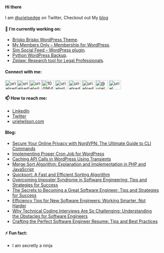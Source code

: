 #### Hi there

<!--
**devuri/devuri** is a ✨ _special_ ✨ repository because its `README.md` (this file) appears on your GitHub profile.
-->
I am [@urielsedge](https://twitter.com/urielsedge) on Twitter, Checkout out My [blog](http://urielwilson.com/)

#### 🔭 I’m currently working on:
* [Brisko Brisko WordPress Theme](https://wordpress.org/themes/brisko/).
* [My Members Only – Membership for WordPress](https://wordpress.org/plugins/iceyi-members-only/).
* [Sim Social Feed – WordPress plugin](https://wordpress.org/plugins/sim-social-feed/).
* [Python WordPress Backup](https://github.com/devuri/python-wpbackup).
* [Ziplaw: Research tool for Legal Professionals](http://ziplaw.com/).

<!-- #### 👯 I’m looking to collaborate on ...-->

#### Connect with me:
<p align="left">
<a href="https://codepen.io/devuri" target="blank"><img align="center" src="https://raw.githubusercontent.com/rahuldkjain/github-profile-readme-generator/master/src/images/icons/Social/codepen.svg" alt="urielsedge" height="30" width="40" /></a><a href="https://twitter.com/urielsedge" target="blank"><img align="center" src="https://raw.githubusercontent.com/rahuldkjain/github-profile-readme-generator/master/src/images/icons/Social/twitter.svg" alt="urielsedge" height="30" width="40" /></a><a href="https://linkedin.com/in/urielwilson" target="blank"><img align="center" src="https://raw.githubusercontent.com/rahuldkjain/github-profile-readme-generator/master/src/images/icons/Social/linked-in-alt.svg" alt="urielwilson" height="30" width="40" /></a><a href="https://stackoverflow.com/users/10496432" target="blank"><img align="center" src="https://raw.githubusercontent.com/rahuldkjain/github-profile-readme-generator/master/src/images/icons/Social/stack-overflow.svg" alt="10496432" height="30" width="40" /></a>
<a href="https://kaggle.com/urielwilson" target="blank"><img align="center" src="https://raw.githubusercontent.com/rahuldkjain/github-profile-readme-generator/master/src/images/icons/Social/kaggle.svg" alt="urielwilson" height="30" width="40" /></a>
<a href="https://instagram.com/urielsedge" target="blank"><img align="center" src="https://raw.githubusercontent.com/rahuldkjain/github-profile-readme-generator/master/src/images/icons/Social/instagram.svg" alt="urielsedge" height="30" width="40" /></a>
<a href="https://dribbble.com/urielsedge" target="blank"><img align="center" src="https://raw.githubusercontent.com/rahuldkjain/github-profile-readme-generator/master/src/images/icons/Social/dribbble.svg" alt="urielsedge" height="30" width="40" /></a>
<a href="https://medium.com/@urielsedge" target="blank"><img align="center" src="https://raw.githubusercontent.com/rahuldkjain/github-profile-readme-generator/master/src/images/icons/Social/medium.svg" alt="@urielsedge" height="30" width="40" /></a>
<a href="https://www.youtube.com/channel/UCBOOtQdEGNS71R2cDmn5uQQ" target="blank"><img align="center" src="https://raw.githubusercontent.com/rahuldkjain/github-profile-readme-generator/master/src/images/icons/Social/youtube.svg" alt="uriel wilson" height="30" width="40" /></a>
</p>


<!-- #### 💬 Ask me about ... -->

#### 📫 How to reach me:
* [LinkedIn](https://jm.linkedin.com/in/urielwilson)
* [Twitter](https://twitter.com/urielsedge)
* [urielwilson.com](http://urielwilson.com/)

#### Blog:
<!-- BLOG-POST-LIST:START -->
- [Secure Your Online Privacy with NordVPN: The Ultimate Guide to CLI Commands](https://urielwilson.com/secure-your-online-privacy-with-nordvpn-the-ultimate-guide-to-cli-commands/)
- [Implementing Proper Cron Job for WordPress](https://urielwilson.com/implementing-proper-cron-job-for-wordpress/)
- [Caching API Calls in WordPress Using Transients](https://urielwilson.com/caching-api-calls-in-wordpress-using-transients/)
- [Merge Sort Algorithm: Explanation and Implementation in PHP and JavaScript](https://urielwilson.com/merge-sort-algorithm-explanation-and-implementation-in-php-and-javascript/)
- [Quicksort: A Fast and Efficient Sorting Algorithm](https://urielwilson.com/quicksort-a-fast-and-efficient-sorting-algorithm/)
- [Overcoming Imposter Syndrome in Software Engineering: Tips and Strategies for Success](https://urielwilson.com/overcoming-imposter-syndrome-in-software-engineering-tips-and-strategies-for-success/)
- [The Secrets to Becoming a Great Software Engineer: Tips and Strategies for Success](https://urielwilson.com/the-secrets-to-becoming-a-great-software-engineer-tips-and-strategies-for-success/)
- [Efficiency Tips for New Software Engineers: Working Smarter, Not Harder](https://urielwilson.com/efficiency-tips-for-new-software-engineers-working-smarter-not-harder/)
- [Why Technical Coding Interviews Are So Challenging: Understanding the Obstacles for Software Engineers](https://urielwilson.com/why-technical-coding-interviews-are-so-challenging-understanding-the-obstacles-for-software-engineers/)
- [Crafting the Perfect Software Engineer Resume: Tips and Best Practices](https://urielwilson.com/crafting-the-perfect-software-engineer-resume-tips-and-best-practices/)
<!-- BLOG-POST-LIST:END -->


#### ⚡ Fun fact:
* I am secretly a ninja 


